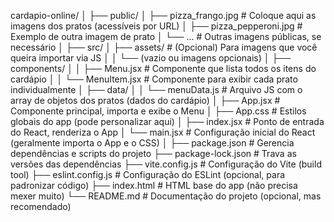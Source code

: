 cardapio-online/
│
├── public/
│   ├── pizza_frango.jpg           # Coloque aqui as imagens dos pratos (acessíveis por URL)
│   ├── pizza_pepperoni.jpg        # Exemplo de outra imagem de prato
│   └── ...                       # Outras imagens públicas, se necessário
│
├── src/
│   ├── assets/                    # (Opcional) Para imagens que você queira importar via JS
│   │   └── (vazio ou imagens opcionais)
│   ├── components/
│   │   ├── Menu.jsx               # Componente que lista todos os itens do cardápio
│   │   └── MenuItem.jsx           # Componente para exibir cada prato individualmente
│   ├── data/
│   │   └── menuData.js            # Arquivo JS com o array de objetos dos pratos (dados do cardápio)
│   ├── App.jsx                    # Componente principal, importa e exibe o Menu
│   ├── App.css                    # Estilos globais do app (pode personalizar aqui)
│   ├── index.jsx                  # Ponto de entrada do React, renderiza o App
│   └── main.jsx                   # Configuração inicial do React (geralmente importa o App e o CSS)
│
├── package.json                   # Gerencia dependências e scripts do projeto
├── package-lock.json              # Trava as versões das dependências
├── vite.config.js                 # Configuração do Vite (build tool)
├── eslint.config.js               # Configuração do ESLint (opcional, para padronizar código)
├── index.html                     # HTML base do app (não precisa mexer muito)
└── README.md                      # Documentação do projeto (opcional, mas recomendado)